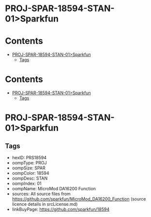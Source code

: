 
PROJ-SPAR-18594-STAN-01>Sparkfun
================================

Contents
========

* [PROJ-SPAR-18594-STAN-01>Sparkfun](#proj-spar-18594-stan-01sparkfun)
	* [Tags](#tags)

Contents
========

* [PROJ-SPAR-18594-STAN-01>Sparkfun](#proj-spar-18594-stan-01sparkfun)
	* [Tags](#tags)

# PROJ-SPAR-18594-STAN-01>Sparkfun

## Tags

- hexID: PRS18594
- oompType: PROJ
- oompSize: SPAR
- oompColor: 18594
- oompDesc: STAN
- oompIndex: 01
- oompName: MicroMod DA16200 Function
- sources: All source files from https://github.com/sparkfun/MicroMod_DA16200_Function (source licence details in srcLicense.md)
- linkBuyPage: https://github.com/sparkfun/18594
